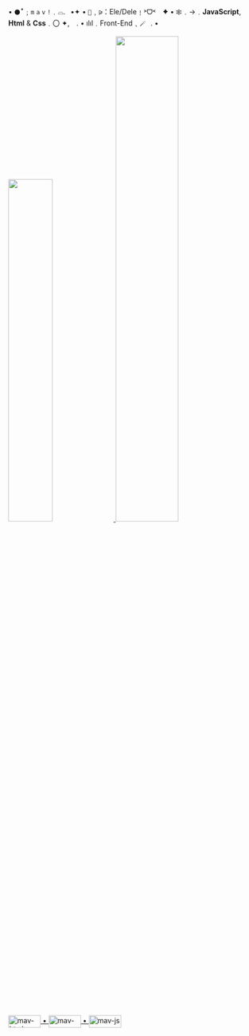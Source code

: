 • `🌑`ꜜ﹔`m` `a` `v` `!`﹒⌓.⠀•✦
• `🖤`﹐⪩：Ele/Dele﹗˃ᗜ˂　✦
• `🕸`﹒→﹒__JavaScript__, __Html__ & __Css__﹒〇 ✦,　.
• ılıl﹒Front-End﹑`🪄`⠀. •

<div>
  <a href="htpps://https://github.com/7vniciussz">
   <img width="42%" src="https://github-readme-stats.vercel.app/api?username=7vniciussz&show_icons=false&theme=blue-green&include_all_commits=true&count_private=true"/>
   <img width="50%" src="https://github-readme-stats.vercel.app/api/top-langs/?username=7vniciussz&layout-compact&langs_count168theme-blue-green"/>
</div>

<div style="display: inline_block"><br>
		<img align="center" alt="mav-html" height="25" width="65" src="https://img.shields.io/badge/HTML5-E34F26?style=for-the-badge&logo=html5&logoColor=white"> •
		<img align="center" alt="mav-css" height="25" width="65" src="https://img.shields.io/badge/CSS-239120?&style=for-the-badge&logo=css3&logoColor=white"> •
		<img align="center" alt="mav-js" height="25" width="65" src="https://img.shields.io/badge/JavaScript-F7DF1E?style=for-the-badge&logo=javascript&logoColor=black">

</div>

##
